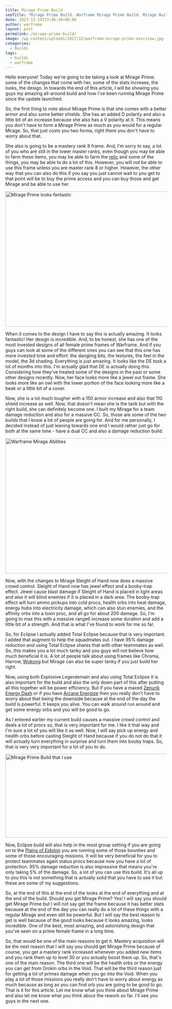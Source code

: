 ```yaml
---
title: Mirage Prime Build
seoTitle: "Mirage Prime Build. Warframe Mirage Prime Build. Mirage Build"
date: 2017-12-14T23:48:49+00:00
author: warframe
layout: post
permalink: /mirage-prime-build/
image: /wp-content/uploads/2017/12/warframe-mirage-prime-overview.jpg
categories:
  - Builds
tags:
  - builds
  - warframe
---
```

Hello everyone! Today we're going to be taking a look at Mirage Prime: some of the changes that come with her, some of the stats increase, the looks, the design. In towards the end of this article, I will be showing you guys my amazing all-around build and how I've been running Mirage Prime since the update launched.<!--more-->

So, the first thing to note about Mirage Prime is that she comes with a better armor and also some better shields. She has an added D polarity and also a little bit of an increase because she also has a V polarity at it. This means you don't have to form a Mirage Prime as much as you would for a regular Mirage. So, that just costs you two forma, right there you don't have to worry about that.

She also is going to be a mastery rank 8 frame. And, I'm sorry to say, a lot of you who are still in the lower master ranks, even though you may be able to farm these items, you may be able to farm the [relic](https://warframeblog.com/how-to-farm-relics/) and some of the things, you may be able to do a lot of this. However, you will not be able to use this frame unless you are master rank 8 or higher. However, the other way that you can also do this if you say you just cannot wait to you get to that point will be to buy the prime access and you can buy those and get Mirage and be able to use her.

<img src="https://warframeblog.com/wp-content/uploads/2017/12/warframe-mirage-prime-capture-1024x576.png" title="Warframe Mirage Prime looks awesome" alt="Mirage Prime looks fantastic" width="750" height="422" class="alignnone size-large wp-image-1427" srcset="https://warframeblog.com/wp-content/uploads/2017/12/warframe-mirage-prime-capture-1024x576.png 1024w, https://warframeblog.com/wp-content/uploads/2017/12/warframe-mirage-prime-capture-300x169.png 300w, https://warframeblog.com/wp-content/uploads/2017/12/warframe-mirage-prime-capture-768x432.png 768w" sizes="(max-width: 750px) 100vw, 750px" />

When it comes to the design I have to say this is actually amazing. It looks fantastic! Her design is incredible. And, to be honest, she has one of the most invested designs of all female prime frames of Warframe. And if you guys can look at some of the different ones you can see that this one has more invested time and effort: the dangling bits, the textures, the feel in the model, the 3d shading. Everything is just amazing. It looks like the DE took a lot of months into this. I'm actually glad that DE is actually doing this. Considering how they've treated some of the designs in the past or some other designs recently. Now, her face looks more like a jewel out frame. She looks more like an owl with the lower portion of the face looking more like a beak or a little bit of a cover.

Now, she is a lot much tougher with a 150 armor increase and also that 110 shield increase as well. Now, that doesn't mean she is the tank but with the right build, she can definitely become one. I built my Mirage for a team damage reduction and also for a massive CC. So, those are some of the two builds that I know a lot of people are going for. And for me personally, I decided instead of just leaning towards one end I would rather just go for both at the same time - have a dual CC and also a damage reduction build.

<img src="https://warframeblog.com/wp-content/uploads/2017/12/warframe-mirage-prime-abilities-1024x576.png" title="Warframe Mirage Abilities" alt="Warframe Mirage Abilities" width="750" height="422" class="alignnone size-large wp-image-1429" srcset="https://warframeblog.com/wp-content/uploads/2017/12/warframe-mirage-prime-abilities-1024x576.png 1024w, https://warframeblog.com/wp-content/uploads/2017/12/warframe-mirage-prime-abilities-300x169.png 300w, https://warframeblog.com/wp-content/uploads/2017/12/warframe-mirage-prime-abilities-768x432.png 768w" sizes="(max-width: 750px) 100vw, 750px" />

Now, with the changes to Mirage Sleight of Hand now does a massive crowd control. Sleight of Hand now has jewel effect and a booby-trap effect. Jewel cause blast damage if Sleight of Hand is placed in light areas and also it will blind enemies if it is placed in a dark area. The booby-trap effect will turn ammo pickups into cold procs, health orbs into heat damage, energy hubs into electricity damage, which can also stun enemies, and the affinity orbs into a toxin proc, and all go for about 200 damage. So, I'm going to max this with a massive rangeб increase some duration and add a little bit of a strength. And that is what I've found to work for me so far.

So, for Eclipse I actually added Total Eclipse because that is very important. I added that augment to help the squadmates out. I have 95% damage reduction and using Total Eclipse shares that with other teammates as well. So, this makes you a lot much tanky and you guys will not believe how much beneficial it is. A lot of people talk about using frames like Chroma, Harrow, [Wukong](https://warframeblog.com/wukong-immortal-build/) but Mirage can also be super tanky if you just build her right.

Now, using both Explosive Legerdemain and also using Total Eclipse it is also important for the build and also the only down part of this after putting all this together will be power efficiency. But if you have a maxed [Zenurik Energy Dash](https://warframeblog.com/zenurik-focus-tree/) or if you have [Arcane Energize](https://warframeblog.com/arcane-rework/) then you really don't have to worry about that being the downside because at the end of the day the build is powerful. It keeps you alive. You can walk around run around and get some energy orbs and you will be good to go.

As I entered earlier my current build causes a massive crowd control and deals a lot of procs so, that is very important for me. I like it that way and I'm sure a lot of you will like it as well. Now, I will say pick up energy and health orbs before casting Sleight of Hand because if you do not do that it will actually turn everything in surprise and turn them into booby traps. So, that is very very important for a lot of you to do.

<img src="https://warframeblog.com/wp-content/uploads/2017/12/warframe-mirage-prime-build-1024x356.png" title="Warframe Mirage Prime Build" alt="Mirage Prime Build that I use" width="750" height="261" class="alignnone size-large wp-image-1431" srcset="https://warframeblog.com/wp-content/uploads/2017/12/warframe-mirage-prime-build-1024x356.png 1024w, https://warframeblog.com/wp-content/uploads/2017/12/warframe-mirage-prime-build-300x104.png 300w, https://warframeblog.com/wp-content/uploads/2017/12/warframe-mirage-prime-build-768x267.png 768w, https://warframeblog.com/wp-content/uploads/2017/12/warframe-mirage-prime-build.png 1529w" sizes="(max-width: 750px) 100vw, 750px" />

Now, Eclipse build will also help in the most group setting if you are going on to the [Plains of Eidolon](https://warframeblog.com/get-started-plains-of-eidolon/) you are running some of those bounties and some of those encouraging missions. It will be very beneficial for you to protect teammates again status procs because now you have a lot of protection. 95% damage reduction is also impressive that means you're only taking 5% of the damage. So, a lot of you can use this build. It's all up to you this is not something that is actually solid that you have to use it but these are some of my suggestions.

So, at the end of this at the end of the looks at the end of everything and at the end of the build. Should you get Mirage Prime? Yes! I will say you should get Mirage Prime but I will not say get the frame because it has better stats because at the end of the day you can really do a lot of these things with a regular Mirage and even still be powerful. But I will say the best reason to get is well because of the good looks because it looks amazing, looks incredible. One of the best, most amazing, and astonishing design that you've seen on a prime female frame in a long time.

So, that would be one of the main reasons to get it. Mastery acquisition will be the next reason that I will say you should get Mirage Prime because of course, you get a mastery rank increased whenever you added new items and you rank them up to level 30 or you actually boost them up. So, that's one of the main reason. The third one will be the health orbs or the energy you can get from Orokin orbs in the Void. That will be the third reason just for getting a lot of primes damage when you go into the Void. When you play a lot of those missions you really don't have to worry about energy as much because as long as you can find orb you are going to be good to go. That is it for this article. Let me know what you think about Mirage Prime and also let me know what you think about the rework so far. I'll see you guys in the next one.